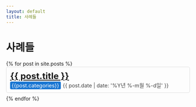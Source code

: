 ```yaml
---
layout: default
title: 사례들
---
```

# 사례들
<section id="articles">
  {% for post in site.posts %}
    <article style="padding: 10px; border-radius: 5px; border: 1px solid #dddddd; margin-bottom: 7px;">
      <a href="{{ site.url }}{{ post.url | relative_url}}" style="font-size: 1.5rem; font-weight: bold">{{ post.title }}</a><br/>
      <span style="color: #ffffff; background-color: #1976d2; font-size: 0.9rem; padding: 2px 1px 2px 4px; border-radius: 3px; margin-right: 5px;"> {{post.categories}} </span> <span style="color: #454545; font-size: 0.9rem;">{{ post.date | date: '%Y년 %-m월 %-d일' }}</span>
    </article>
  {% endfor %}
</section>

